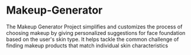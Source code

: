 # Makeup-Generator
The Makeup Generator Project simplifies and customizes the process of choosing makeup by giving personalized suggestions for face foundation based on the user's skin type.  It helps tackle the common challenge of finding makeup products that match individual skin characteristics
